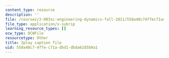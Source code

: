 ```yaml
---
content_type: resource
description: ''
file: /courses/2-003sc-engineering-dynamics-fall-2011/558a48c74ffec71adbd1dbda62d5b9a1_NHedXxUO-Bg.srt
file_type: application/x-subrip
learning_resource_types: []
ocw_type: OCWFile
resourcetype: Other
title: 3play caption file
uid: 558a48c7-4ffe-c71a-dbd1-dbda62d5b9a1
---
```

